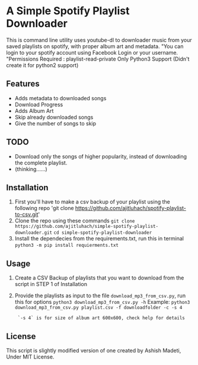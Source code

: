 # A Simple Spotify Playlist Downloader

This is command line utility uses youtube-dl to downloader music from your saved playlists on spotify, with proper album art and metadata.
"You can login to your spotify account using Facebook Login or your username.
"Permissions Required : playlist-read-private
Only Python3 Support
(Didn't create it for python2 support)

## Features

* Adds metadata to downloaded songs
* Download Progress
* Adds Album Art
* Skip already downloaded songs
* Give the number of songs to skip

## TODO

* Download only the songs of higher popularity, instead of downloading the complete playlist.
* (thinking......)

## Installation

1. First you'll have to make a csv backup of your playlist using the following repo
        'git clone https://github.com/ajitluhach/spotify-playlist-to-csv.git'
2. Clone the repo using these commands
        `git clone https://github.com/ajitluhach/simple-spotify-playlist-downloader.git`
        `cd simple-spotify-playlist-downloader`
3. Install the dependecies from the requirements.txt, run this in terminal
        `python3 -m pip install requierments.txt`

## Usage

1. Create a CSV Backup of playlists that you want to download from the script in STEP 1 of Installation
2. Provide the playlists as input to the file `download_mp3_from_csv.py`, run this for options
        `python3 download_mp3_from_csv.py -h`
Example:
        `python3 download_mp3_from_csv.py playlist.csv -f downloadfolder -c -s 4`

        `-s 4` is for size of album art 600x600, check help for details


## License

This script is slightly modified version of one created by Ashish Madeti, Under MIT License.
